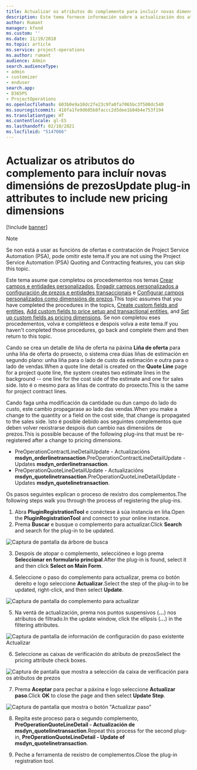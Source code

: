 ```yaml
---
title: Actualizar os atributos do complemento para incluír novas dimensións de prezos
description: Este tema fornece información sobre a actualización dos atributos do complemento para as dimensións de prezos.
author: Rumant
manager: kfend
ms.custom: ''
ms.date: 11/19/2018
ms.topic: article
ms.service: project-operations
ms.author: rumant
audience: Admin
search.audienceType:
- admin
- customizer
- enduser
search.app:
- D365PS
- ProjectOperations
ms.openlocfilehash: 603b0e9a10dc2fe23c9fa0fa7065bc3f500dc540
ms.sourcegitcommit: 418fa1fe9d605b8faccc2d5dee1b04b4e753f194
ms.translationtype: HT
ms.contentlocale: gl-ES
ms.lasthandoff: 02/10/2021
ms.locfileid: "5147066"
---
```

# <a name="update-plug-in-attributes-to-include-new-pricing-dimensions"></a><span data-ttu-id="ebfe7-103">Actualizar os atributos do complemento para incluír novas dimensións de prezos</span><span class="sxs-lookup"><span data-stu-id="ebfe7-103">Update plug-in attributes to include new pricing dimensions</span></span>

[!include [banner](../includes/psa-now-project-operations.md)]

> [!NOTE]
> <span data-ttu-id="ebfe7-104">Se non está a usar as funcións de ofertas e contratación de Project Service Automation (PSA), pode omitir este tema.</span><span class="sxs-lookup"><span data-stu-id="ebfe7-104">If you are not using the Project Service Automation (PSA) Quoting and Contracting features, you can skip this topic.</span></span>

<span data-ttu-id="ebfe7-105">Este tema asume que completou os procedementos nos temas [Crear campos e entidades personalizados](create-custom-fields-entities.md), [Engadir campos personalizados a configuración de prezos e entidades transaccionais](field-references.md) e [Configurar campos personalizados como dimensións de prezos](set-up-pricing-dimensions.md).</span><span class="sxs-lookup"><span data-stu-id="ebfe7-105">This topic assumes that you have completed the procedures in the topics, [Create custom fields and entities](create-custom-fields-entities.md), [Add custom fields to price setup and transactional entities](field-references.md), and [Set up custom fields as pricing dimensions](set-up-pricing-dimensions.md).</span></span> <span data-ttu-id="ebfe7-106">Se non completou eses procedementos, volva e compléteos e despois volva a este tema.</span><span class="sxs-lookup"><span data-stu-id="ebfe7-106">If you haven't completed those procedures, go back and complete them and then return to this topic.</span></span>

<span data-ttu-id="ebfe7-107">Cando se crea un detalle de liña de oferta na páxina **Liña de oferta** para unha liña de oferta do proxecto, o sistema crea dúas liñas de estimación en segundo plano: unha liña para o lado de custo da estimación e outra para o lado de vendas.</span><span class="sxs-lookup"><span data-stu-id="ebfe7-107">When a quote line detail is created on the **Quote Line** page for a project quote line, the system creates two estimate lines in the background -- one line for the cost side of the estimate and one for sales side.</span></span> <span data-ttu-id="ebfe7-108">Isto é o mesmo para as liñas de contrato do proxecto.</span><span class="sxs-lookup"><span data-stu-id="ebfe7-108">This is the same  for project contract lines.</span></span>

<span data-ttu-id="ebfe7-109">Cando faga unha modificación da cantidade ou dun campo do lado do custo, este cambio propagarase ao lado das vendas.</span><span class="sxs-lookup"><span data-stu-id="ebfe7-109">When you make a change to the quantity or a field on the cost side, that change is propagated to the sales side.</span></span> <span data-ttu-id="ebfe7-110">Isto é posible debido aos seguintes complementos que deben volver rexistrarse despois dun cambio nas dimensións de prezos.</span><span class="sxs-lookup"><span data-stu-id="ebfe7-110">This is possible because of the following plug-ins that must be re-registered after a change to pricing dimensions.</span></span>

- <span data-ttu-id="ebfe7-111">PreOperationContractLineDetailUpdate - Actualizacións **msdyn_orderlinetransaction**.</span><span class="sxs-lookup"><span data-stu-id="ebfe7-111">PreOperationContractLineDetailUpdate - Updates **msdyn_orderlinetransaction**.</span></span>
- <span data-ttu-id="ebfe7-112">PreOperationQuoteLineDetailUpdate - Actualizacións **msdyn_quotelinetransaction**.</span><span class="sxs-lookup"><span data-stu-id="ebfe7-112">PreOperationQuoteLineDetailUpdate - Updates **msdyn_quotelinetransaction**.</span></span>

<span data-ttu-id="ebfe7-113">Os pasos seguintes explican o proceso de rexistro dos complementos.</span><span class="sxs-lookup"><span data-stu-id="ebfe7-113">The following steps walk you through the process of registering the plug-ins.</span></span>

1. <span data-ttu-id="ebfe7-114">Abra **PluginRegistrationTool** e conéctese á súa instancia en liña.</span><span class="sxs-lookup"><span data-stu-id="ebfe7-114">Open the **PluginRegistrationTool** and connect to your online instance.</span></span>
2. <span data-ttu-id="ebfe7-115">Prema **Buscar** e busque o complemento para actualizar.</span><span class="sxs-lookup"><span data-stu-id="ebfe7-115">Click **Search** and search for the plug-in to be updated.</span></span>

 ![Captura de pantalla da árbore de busca](media/PRT-1.png)

3. <span data-ttu-id="ebfe7-117">Despois de atopar o complemento, seleccióneo e logo prema **Seleccionar en formulario principal**.</span><span class="sxs-lookup"><span data-stu-id="ebfe7-117">After the plug-in is found, select it and then click **Select on Main Form**.</span></span>

4. <span data-ttu-id="ebfe7-118">Seleccione o paso do complemento para actualizar, prema co botón dereito e logo seleccione **Actualizar**.</span><span class="sxs-lookup"><span data-stu-id="ebfe7-118">Select the step of the plug-in to be updated, right-click, and then select **Update**.</span></span>

 ![Captura de pantalla do complemento para actualizar](media/PRT-2.png)
 
5. <span data-ttu-id="ebfe7-120">Na ventá de actualización, prema nos puntos suspensivos (**...**) nos atributos de filtrado.</span><span class="sxs-lookup"><span data-stu-id="ebfe7-120">In the update window, click the ellipsis (**...**) in the filtering attributes.</span></span>

 ![Captura de pantalla de información de configuración do paso existente Actualizar](media/PRT-3.png)
 
6. <span data-ttu-id="ebfe7-122">Seleccione as caixas de verificación do atributo de prezos</span><span class="sxs-lookup"><span data-stu-id="ebfe7-122">Select the pricing attribute check boxes.</span></span>

 ![Captura de pantalla que mostra a selección da caixa de verificación para os atributos de prezos](media/PRT-4.png)

7. <span data-ttu-id="ebfe7-124">Prema **Aceptar** para pechar a páxina e logo seleccione **Actualizar paso**.</span><span class="sxs-lookup"><span data-stu-id="ebfe7-124">Click **OK** to close the page and then select **Update Step**.</span></span>

 ![Captura de pantalla que mostra o botón "Actualizar paso"](media/PRT-5.png)
 
8. <span data-ttu-id="ebfe7-126">Repita este proceso para o segundo complemento, **PreOperationQuoteLineDetail - Actualización de msdyn_quotelinetransaction**.</span><span class="sxs-lookup"><span data-stu-id="ebfe7-126">Repeat this process for the second plug-in, **PreOperationQuoteLineDetail - Update of msdyn_quotelinetransaction**.</span></span>

9. <span data-ttu-id="ebfe7-127">Peche a ferramenta de rexistro de complementos.</span><span class="sxs-lookup"><span data-stu-id="ebfe7-127">Close the plug-in registration tool.</span></span>

